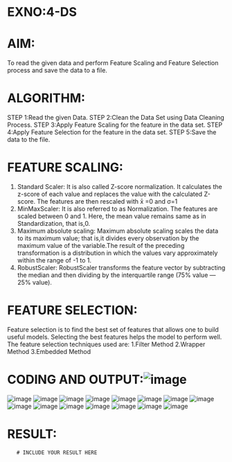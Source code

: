 # EXNO:4-DS
# AIM:
To read the given data and perform Feature Scaling and Feature Selection process and save the
data to a file.

# ALGORITHM:
STEP 1:Read the given Data.
STEP 2:Clean the Data Set using Data Cleaning Process.
STEP 3:Apply Feature Scaling for the feature in the data set.
STEP 4:Apply Feature Selection for the feature in the data set.
STEP 5:Save the data to the file.

# FEATURE SCALING:
1. Standard Scaler: It is also called Z-score normalization. It calculates the z-score of each value and replaces the value with the calculated Z-score. The features are then rescaled with x̄ =0 and σ=1
2. MinMaxScaler: It is also referred to as Normalization. The features are scaled between 0 and 1. Here, the mean value remains same as in Standardization, that is,0.
3. Maximum absolute scaling: Maximum absolute scaling scales the data to its maximum value; that is,it divides every observation by the maximum value of the variable.The result of the preceding transformation is a distribution in which the values vary approximately within the range of -1 to 1.
4. RobustScaler: RobustScaler transforms the feature vector by subtracting the median and then dividing by the interquartile range (75% value — 25% value).

# FEATURE SELECTION:
Feature selection is to find the best set of features that allows one to build useful models. Selecting the best features helps the model to perform well.
The feature selection techniques used are:
1.Filter Method
2.Wrapper Method
3.Embedded Method

# CODING AND OUTPUT:![image](https://github.com/user-attachments/assets/46124973-f925-4d8f-80cc-dd23bce39528)

![image](https://github.com/user-attachments/assets/e4a03828-e231-4cc8-b9e3-d7d8142b0e31)
![image](https://github.com/user-attachments/assets/aedbf7e2-7a0e-4c40-bb61-cf7944ce8241)
![image](https://github.com/user-attachments/assets/e3fc2471-543d-46db-97fd-ba4810ea3310)
![image](https://github.com/user-attachments/assets/b01e61e7-0f4f-432e-8e51-a819d678a1dd)
![image](https://github.com/user-attachments/assets/f60ae4b8-47db-4e75-8ed0-4235ac170e1a)
![image](https://github.com/user-attachments/assets/81328dfc-8d24-4031-88cd-51928b8c6704)
![image](https://github.com/user-attachments/assets/d3a9ab88-b5a2-4cd8-872b-62ead0a517f5)
![image](https://github.com/user-attachments/assets/94d8f17b-460d-4b75-9bc8-e770dc9f5659)
![image](https://github.com/user-attachments/assets/9a85629f-4256-4f1d-8434-05f8a0b4ae43)
![image](https://github.com/user-attachments/assets/192610f6-3645-4d0d-a882-3ecdc15dfcff)
![image](https://github.com/user-attachments/assets/987f77aa-683b-4301-916b-464d30151e93)
![image](https://github.com/user-attachments/assets/b146797d-b791-4dda-a52e-aced5c92f888)
![image](https://github.com/user-attachments/assets/8b56e74c-bf05-4122-9fb0-72fa5c9babdc)
![image](https://github.com/user-attachments/assets/84e3b0c9-597d-4aee-8e57-4ce03c6a5ced)
![image](https://github.com/user-attachments/assets/d01fd170-8f26-4f9f-94e9-e90ac31d21ec)




# RESULT:
       # INCLUDE YOUR RESULT HERE
